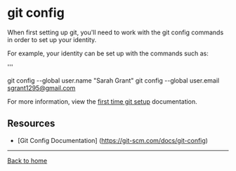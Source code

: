 # git config

When first setting up git, you'll need to work with the git config commands in order to set up your identity. 

For example, your identity can be set up with the commands such as: 

'''

git config --global user.name "Sarah Grant"
git config --global user.email sgrant1295@gmail.com

For more information, view the [first time git setup](https://git-scm.com/book/en/v2/Getting-Started-First-Time-Git-Setup) documentation.

## Resources 

- [Git Config Documentation] (https://git-scm.com/docs/git-config)

---

[Back to home](../README.md)